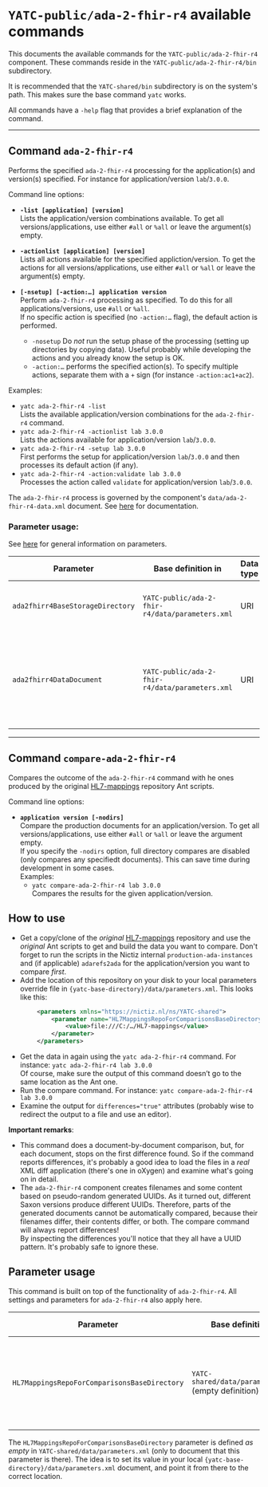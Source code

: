 # `YATC-public/ada-2-fhir-r4` available commands

This documents the available commands for the `YATC-public/ada-2-fhir-r4` component. These commands reside in the `YATC-public/ada-2-fhir-r4/bin` subdirectory.

It is recommended that the `YATC-shared/bin` subdirectory is on the system's path. This makes sure the base command `yatc` works.

All commands have a `-help` flag that provides a brief explanation of the command.

----------

## Command `ada-2-fhir-r4`

Performs the specified `ada-2-fhir-r4` processing for the application(s) and version(s) specified. For instance for application/version `lab`/`3.0.0`. 

Command line options:

* **`-list [application] [version]`**<br/>Lists the application/version combinations available. To get all versions/applications, use either `#all` or `%all`  or leave the argument(s) empty.

* **`-actionlist [application] [version]`**<br/>Lists all actions available for the specified appliction/version. To get the actions for all versions/applications, use either `#all` or `%all` or leave the argument(s) empty.


* **`[-nsetup] [-action:…] application version`**<br/>Perform `ada-2-fhir-r4` processing as specified.  To do this for all applications/versions, use `#all` or `%all`.<br/>If no specific action is specified (no `-action:…` flag), the default action is performed.
  * `-nosetup` Do *not* run the setup phase of the processing (setting up directories by copying data). Useful probably while developing the actions and you already know the setup is OK. 
  * `-action:…` performs the specified action(s). To specify multiple actions, separate them with a `+` sign (for instance `-action:ac1+ac2`). 

Examples:

* `yatc ada-2-fhir-r4 -list`<br/>Lists the available application/version combinations for the `ada-2-fhir-r4` command.
* `yatc ada-2-fhir-r4 -actionlist lab 3.0.0`<br/>Lists the actions available for application/version `lab`/`3.0.0`.
* `yatc ada-2-fhir-r4 -setup lab 3.0.0`<br/>First performs the setup for application/version `lab`/`3.0.0` and then processes its default action (if any).
* `yatc ada-2-fhir-r4 -action:validate lab 3.0.0`<br/>Processes the action called `validate` for application/version `lab`/`3.0.0`.

The `ada-2-fhir-r4` process is governed by the component's `data/ada-2-fhir-r4-data.xml` document. See [here](data-format-reference.md) for documentation.

### Parameter usage:

See [here](../../../YATC-shared/doc/parameters-system.md) for general information on parameters.

| Parameter | Base definition in | Data type | Usage | 
| ----- | ----- | ----- | ------ |
| `ada2fhirr4BaseStorageDirectory`  | `YATC-public/ada-2-fhir-r4/data/parameters.xml` | URI | The base location for storing the results of any `ada-2-fhir-r4` processing. |
| `ada2fhirr4DataDocument` | `YATC-public/ada-2-fhir-r4/data/parameters.xml` | URI | The document with the information what needs to be done for a certain application/version. Usually points to `YATC-public/ada-2-fhir-r4/data/ada-2-fhir-r4-data.xml`. | 

----------

## Command `compare-ada-2-fhir-r4`

Compares the outcome of the `ada-2-fhir-r4` command with he ones produced by the original [HL7-mappings](https://github.com/Nictiz/HL7-mappings) repository Ant scripts.

Command line options:
* **`application version [-nodirs]`**<br/>Compare the production documents for an application/version. To get all versions/applications, use either `#all` or `%all` or leave the argument empty.<br/>If you specify the `-nodirs` option, full directory compares are disabled (only compares any specifiedt documents). This can save time during development in some cases.<br/>Examples:
    * `yatc compare-ada-2-fhir-r4 lab 3.0.0`<br/>Compares the results for the given application/version.

## How to use

* Get a copy/clone of the *original* [HL7-mappings](https://github.com/Nictiz/HL7-mappings) repository and use the *original* Ant scripts to get and build the data you want to compare. Don't forget to run the scripts in the Nictiz internal `production-ada-instances` and (if applicable) `adarefs2ada` for the application/version you want to compare *first*.
* Add the location of this repository on your disk to your local parameters override file in `{yatc-base-directory}/data/parameters.xml`. This looks like this:

```xml
        <parameters xmlns="https://nictiz.nl/ns/YATC-shared">
            <parameter name="HL7MappingsRepoForComparisonsBaseDirectory">
                <value>file:///C:/…/HL7-mappings</value>
            </parameter>
        </parameters>
```

* Get the data in again using the `yatc ada-2-fhir-r4` command. For instance:  `yatc ada-2-fhir-r4 lab 3.0.0`<br/>Of course, make sure the output of this command doesn’t go to the same location as the Ant one.
* Run the compare command. For instance: `yatc compare-ada-2-fhir-r4 lab 3.0.0`
* Examine the output for `differences="true"` attributes (probably wise to redirect the output to a file and use an editor).

**Important remarks**: 

* This command does a document-by-document comparison, but, for each document, stops on the first difference found. So if the command reports differences, it's probably a good idea to load the files in a *real*  XML diff application (there's one in oXygen) and examine what's going on in detail.
* The `ada-2-fhir-r4` component creates filenames and some content based on pseudo-random generated UUIDs. As it turned out, different Saxon versions produce different UUIDs. Therefore, parts of the generated documents cannot be automatically compared,  because their filenames differ, their contents differ, or both. The compare command will always report differences!<br/>By inspecting the differences you'll notice that they all have a UUID pattern. It's probably safe to ignore these.


## Parameter usage

This command is built on top of the functionality of `ada-2-fhir-r4`. All settings and parameters for `ada-2-fhir-r4` also apply here.

| Parameter | Base definition in | Data type | Usage | 
| ----- | ----- | ----- | ------ |
| `HL7MappingsRepoForComparisonsBaseDirectory` | `YATC-shared/data/parameters.xml` (empty definition) | URI | Base location of the [HL7-mappings](https://github.com/Nictiz/HL7-mappings) repository (used for comparisons) on your machine.  See below.|

The `HL7MappingsRepoForComparisonsBaseDirectory` parameter is defined *as empty* in `YATC-shared/data/parameters.xml` (only to document that this parameter is there). The idea is to set its value in your local `{yatc-base-directory}/data/parameters.xml` document, and point it from there to the correct location.
